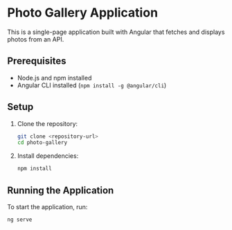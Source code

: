 # Photo Gallery Application

This is a single-page application built with Angular that fetches and displays photos from an API.

## Prerequisites

- Node.js and npm installed
- Angular CLI installed (`npm install -g @angular/cli`)

## Setup

1. Clone the repository:
   ```bash
   git clone <repository-url>
   cd photo-gallery
   ```

2. Install dependencies:
   ```bash
   npm install
   ```

## Running the Application

To start the application, run:
```bash
ng serve




